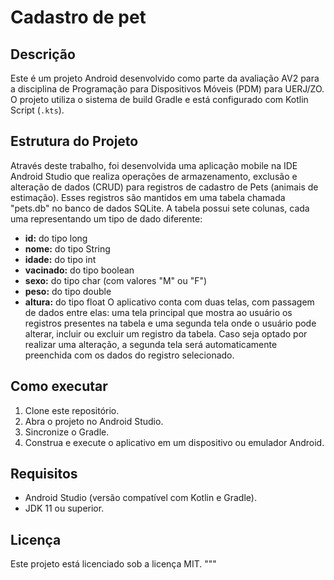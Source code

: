 # Cadastro de pet

## Descrição
Este é um projeto Android desenvolvido como parte da avaliação AV2 para a disciplina de Programação para Dispositivos Móveis (PDM) para UERJ/ZO. O projeto utiliza o sistema de build Gradle e está configurado com Kotlin Script (`.kts`).

## Estrutura do Projeto

Através deste trabalho, foi desenvolvida uma aplicação mobile na IDE Android Studio que realiza operações de armazenamento, exclusão e alteração de dados (CRUD) para registros de cadastro de Pets (animais de estimação). Esses registros são mantidos em uma tabela chamada "pets.db" no banco de dados SQLite. A tabela possui sete colunas, cada uma representando um tipo de dado diferente:

- **id:** do tipo long
- **nome:** do tipo String
- **idade:** do tipo int
- **vacinado:** do tipo boolean
- **sexo:** do tipo char (com valores "M" ou "F")
- **peso:** do tipo double
- **altura:** do tipo float
O aplicativo conta com duas telas, com passagem de dados entre elas: uma tela principal que mostra ao usuário os registros presentes na tabela e uma segunda tela onde o usuário pode alterar, incluir ou excluir um registro da tabela. Caso seja optado por realizar uma alteração, a segunda tela será automaticamente preenchida com os dados do registro selecionado.

## Como executar
1. Clone este repositório.
2. Abra o projeto no Android Studio.
3. Sincronize o Gradle.
4. Construa e execute o aplicativo em um dispositivo ou emulador Android.

## Requisitos
- Android Studio (versão compatível com Kotlin e Gradle).
- JDK 11 ou superior.

## Licença
Este projeto está licenciado sob a licença MIT.
"""
